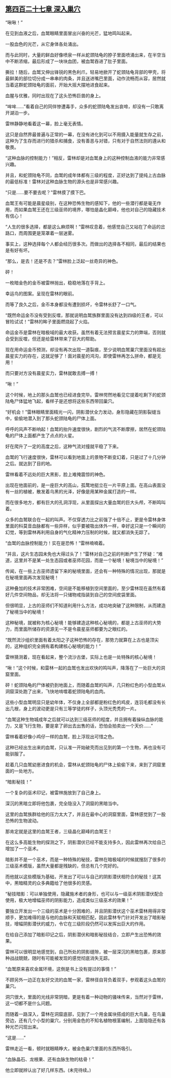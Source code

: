 ## [第四百二十七章 深入巢穴](https://www.xxbiquge.com/11_11222/8915140.html)


  “啾啾！”

  在见到血液之后，血鹫眼睛里面冒出兴奋的光芒，猛地鸣叫起来。

  一股血色的光芒，从它身体各处涌出。

  而与此同时，大量的鲜血好像喷泉一样从蛇颈陆龟的脖子里面喷涌出来，在半空当中不断浓缩，最后形成了一块块血团，被血鹫吞进了肚子里面。

  撕拉！随后，血鹫又伸出锋锐的黑色利爪，轻易地掀开了蛇颈陆龟背部的甲壳，将最鲜美的部位切分成一串串的肉条，并且送进嘴巴里面，动作流畅而从容，居然就当着这群蛇颈陆龟的面前，开始大摇大摆地进食起来。

  血腥与优雅，同时出现在了这头恐怖巨兽的身上。

  “哞哞……”看着自己的同伴惨遭毒手，众多的蛇颈陆龟发出哀啼，却没有一只敢离开湖泊一步。

  雷林静静地看着这一幕，脸上毫无表情。

  这只是自然界最普遍与正常的一幕，在没有进化到可以不用摄入能量就生存之前，这种为了生存而进行的猎杀和捕食，没有善恶与对错，只有对于自然法则的遵从和敬畏。

  “这种血脉的控制能力！”相反，雷林却是对血鹫身上的这种控制血液的能力非常感兴趣。

  并且，和蛇颈陆龟不同，血鹫的成年体都有三级的程度，正好达到了提纯上古血脉的最低标准！雷林对这种血脉生物的源头也是非常感兴趣。

  “只是……要不要去呢？”雷林摸了摸下巴。

  血鹫王有可能是晨星级别，在这种恐怖生物的感知下，他的一些潜行都是毫无作用，而如果血鹫王还在三级巫师的境界，哪怕是晶化巅峰，他也对自己的隐藏技术有信心！

  “人生的很多选择，都是这么麻烦啊！”雷林叹息着，他感觉自己又站在了命运的岔路口，而周围更是笼罩着一层迷雾。

  事实上，这种选择每个人都会经历很多次。而做出的选择各不相同，最后的结果也是有好有坏。

  “那么，是去！还是不去？”雷林脸上泛起一丝奇异的神色。

  砰！

  一枚暗金色的金币被雷林抛出，稳稳地落在手背上。

  幸运鸟的图案。呈现在雷林的眼前。

  而等了良久之后，金币本身都没有遭到损坏，令雷林长舒了一口气。

  “既然命运金币没有受到反噬，那就说明血鹫族群里面没有达到四级的王者，可以冒险试试！”雷林的眸子里面燃烧起了火焰。

  命运金币是雷林在暗极域的最大收获。虽然有着无法预言晨星实力的弊端，否则就会受到反噬，但还是给雷林带来了巨大的帮助。

  现在用命运金币预测，却没有再次出现一道裂痕，至少说明血鹫巢穴里面没有超出晨星实力的存在，这就足够了！面对晨星的鸿沟，即使雷林再怎么拼命，都是无用！

  而只要对方没有晨星实力，雷林就敢去搏一搏！

  “啾！”

  这个时候，地上的那头血鹫也已经进食完毕。雷林愕然地看见它提着吃剩下的蛇颈陆龟尸体猛地飞起，看样子是还想将这些东西带回巢穴。

  “好机会！”雷林眼睛里面精光一闪，阴影潜伏全力发动，身形隐藏在阴影裂缝当中，偷偷地潜入到了那头蛇颈陆龟的尸体上面。

  呼呼的风声不断响起！血鹫的抬升速度很快，剧烈的气流不断摩擦，居然在蛇颈陆龟的尸体上面都产生了点点的火星。

  好在爬升了一定的高度之后，这种气流对撞就平稳了下来。

  血鹫的飞行速度很快，雷林可以看到地面上的景物不断变幻着，只是过了十几分钟之后。就达到了目的地。

  雷林看着不远处的巨大黑影，脸上难掩震惊的神色。

  出现在他面前的，是一座巨大的高山，孤鹜地挺立在一片平原上面。在高山表面没有一丝的植被，散发着乌黑的光泽，好像是用某种金属打造的一样。

  而在很多地方，都有巨大的孔洞浮现，从里面探出大量血鹫的巨大头颅，不断鸣叫着。

  众多的血鹫联合在一起的叫声。不仅穿透力比之前强了十倍不止，更是令雷林身体里面的科莫音血脉都有一些异样，似乎要被吸出体外一样，幸好这只是一个瞬间的幻觉，等到雷林再利用自身的气化精神力压制的时候，就又都消失无踪了。

  “血鹫的血脉控制能力！实在是恐怖！”雷林喃喃着。

  “并且，这片生态园未免也大得过头了！”雷林对自己之前的判断产生了怀疑：“难道，这里并不是某一处生态园或者巫师花园，而是一个秘境！秘境当中的秘境！”

  传闻，在一些上古巫师遗留下来的秘境里面，还会有一种特殊的情况出现，那就是在秘境里面再次发现秘境！

  这种叠加的技术非常困难，空间是不能移植到空间里面的，至少雷林现在虽然有着好几件空间物品，却无法将一只储物戒指装到自己的空间皮袋里面。

  但很明显，上古的巫师们不知道利用什么方法，成功地突破了这种限制，从而建造了秘境当中的秘境！

  这种秘境，就被称为核心秘境！能够建造这种核心秘境的，都是上古巫师的大势力，而里面所储存的资源无一不是令晨星巫师都要为之眼红的。

  “既然流沙组织里面有着太阳之子这种恐怖的存在，那势力就算在上古也是顶尖的，这种组织完全拥有着构建核心秘境的能力！”

  雷林猜测着，现在看起来，整个流沙古堡，实际上也是一处特殊的核心秘境！

  “啾！”这个时候，和雷林一起的血鹫也发出欢快的鸣叫声，降落在了一处巨大的洞窟里面。

  砰！蛇颈陆龟的尸体被扔到地面上，而随着血鹫的叫声，几只粉红色的小型血鹫从洞窟深处跑了出来，飞快地啃噬着蛇颈陆龟的血肉。

  这些小型血鹫明显只是幼年体，不仅身上全部都是粉红色的鸡皮，连羽毛都没有长出几根，身上的波动更是只有三等学徒的样子，头顶光秃秃的一片。

  “血鹫这种生物城成年之后就可以达到三级巫师的程度，并且拥有着操纵血脉的能力，又是飞行生物，要是拿了卵出去出售的话，恐怕会拍卖出一个天价……”

  雷林看着好像小鸡仔一样的血鹫，脸上浮现出可惜之色。

  这种已经出生出来的血鹫，只认准一开始破壳而出见到的第一个生物，再也没有可能驯服了。

  趁着几只血鹫幼崽进食的机会，雷林从蛇颈陆龟的尸体上偷偷下来，来到了洞窟里面的一处地方。

  “暗影秘技！”

  一个复杂的巫术印记，被雷林施放到了自己身上。

  深沉的黑暗立即将他包裹，完全隐没入了洞窟的黑暗当中。

  这里的血鹫族群给他的压力太大了，并且在最中心的洞窟里面，雷林感觉到了一股恐怖的生物波动。

  那肯定就是这里的血鹫王者，三级晶化巅峰的血鹫王！

  在这么多高能生物的探测之下，阴影潜伏已经不能支持多久，因此雷林再次给自己增加了一个巫术。

  暗影并不是一个巫术，而是一种特殊的秘技，雷林在暗极域的时候就搜刮了很多的三级巫术模版，虽然大量都是残缺的，但总有几个完好的。

  而他就以这些模版为基础，开发出了可以与自己的阴影潜伏相符合的秘技！这其中，黑暗精灵的众多典籍给了他很多的灵感。

  “秘技暗影：可以单独使用，隐藏施术者的身形，也可以与一级巫术阴影潜伏配合使用，极大地增幅巫师的阴影能力，造成类似三级巫术的效果！”

  要独立开发出一个三级的巫术是十分困难的，并且阴影潜伏这个巫术雷林用得非常顺手，更加难得的是与他的血脉和天赋相匹配，因此雷林专门针对开发出了暗影秘技，增幅阴影潜伏的威力，令它在三级阶段仍然可以发挥出巨大的作用。

  在给自己添加了暗影印记之后，阴影潜伏和暗影秘技结合，立即产生出恐怖的效果。

  雷林可以很明显地感觉到，自己所处的阴影缝隙，被一层深沉的黑暗包裹，原来那种战战兢兢，随时有可能被发现的感觉彻底消失无踪。

  “血鹫原来喜欢金属环境，这倒是书上没有提过的事情！”

  不顾另外一边正在友好交流的血鹫一家，雷林径自背负着双手，参观着这头血鹫的巢穴。

  洞穴很大，里面的光线非常阴暗，更是有着一种动物的骚味传来，当然对于雷林，这一切都不是什么问题。

  而随着一路深入，雷林在洞窟底部，见到了一个用金属块搭成的巨大鸟巢，在鸟巢旁边，还有几个小型的巢穴，分别用金色的不知名植物根茎编制，上面隐隐还有各种光芒闪现出来。

  “这是……”

  雷林走近一看，顿时就眼睛睁大，被金色巢穴里面的东西所吸引。

  “血脉晶石、龙根果、还有血脉生物的枯骨！”

  他立即就辨认出了好几样东西。(未完待续。)
